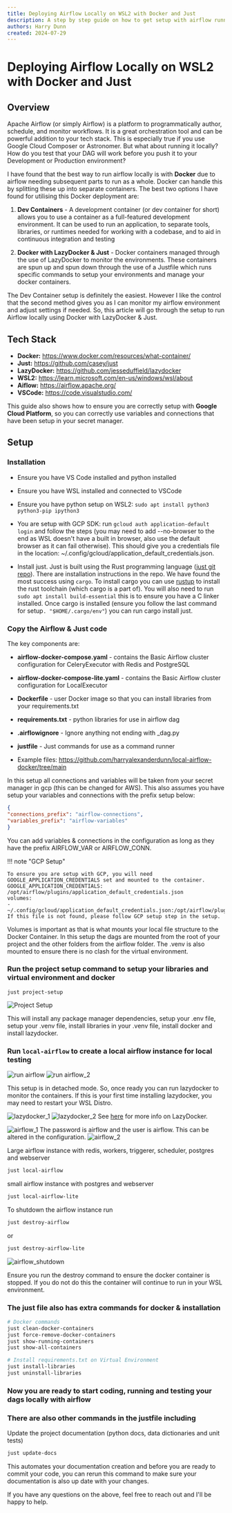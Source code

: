 ```yaml
---
title: Deploying Airflow Locally on WSL2 with Docker and Just
description: A step by step guide on how to get setup with airflow running locally on WSL2. The local instance is setup using docker containers and installation and setup is made easier by using pre written scripts with justfiles. With just commands you can be setup and running with a local airflow instance in minutes.
authors: Harry Dunn
created: 2024-07-29
---
```


# Deploying Airflow Locally on WSL2 with Docker and Just

## Overview

Apache Airflow (or simply Airflow) is a platform to programmatically author, schedule, and monitor workflows. It is a great orchestration tool and can be powerful addition to your tech stack. This is especially true if you use Google Cloud Composer or Astronomer. But what about running it locally? How do you test that your DAG will work before you push it to your Development or Production environment?

I have found that the best way to run airflow locally is with **Docker** due to airflow needing subsequent parts to run as a whole. Docker can handle this by splitting these up into separate containers. The best two options I have found for utilising this Docker deployment are:

1. **Dev Containers** - A development container (or dev container for short) allows you to use a container as a full-featured development environment. It can be used to run an application, to separate tools, libraries, or runtimes needed for working with a codebase, and to aid in continuous integration and testing

2. **Docker with LazyDocker & Just** - Docker containers managed through the use of LazyDocker to monitor the environments. These containers are spun up and spun down through the use of a Justfile which runs specific commands to setup your environments and manage your docker containers.

The Dev Container setup is definitely the easiest. However I like the control that the second method gives you as I can monitor my airflow environment and adjust settings if needed. So, this article will go through the setup to run Airflow locally using Docker with LazyDocker & Just.

## Tech Stack

* **Docker:** https://www.docker.com/resources/what-container/
* **Just:** https://github.com/casey/just
* **LazyDocker:** https://github.com/jesseduffield/lazydocker
* **WSL2:** https://learn.microsoft.com/en-us/windows/wsl/about
* **Aiflow:** https://airflow.apache.org/
* **VSCode:** https://code.visualstudio.com/

This guide also shows how to ensure you are correctly setup with **Google Cloud Platform**, so you can correctly use variables and connections that have been setup in your secret manager.

## Setup

### Installation

* Ensure you have VS Code installed and python installed

* Ensure you have WSL installed and connected to VSCode

* Ensure you have python setup on WSL2: `sudo apt install python3 python3-pip ipython3`

* You are setup with GCP SDK: run `gcloud auth application-default login` and follow the steps (you may need to add --no-browser to the end as WSL doesn't have a built in browser, also use the default browser as it can fail otherwise). This should give you a credentials file in the location: ~/.config/gcloud/application_default_credentials.json.

* Install just. Just is built using the Rust programming language ([just git repo](https://github.com/casey/just)).
There are installation instructions in the repo. We have found the most success using `cargo`.
To install cargo you can use [rustup](https://rustup.rs/) to install the rust toolchain
(which cargo is a part of). You will also need to run `sudo apt install build-essential` this is to ensure you have a C linker installed. Once cargo is installed (ensure you follow the last command for setup`. "$HOME/.cargo/env"`) you can run cargo install just.

### Copy the Airflow & Just code

The key components are:

* **airflow-docker-compose.yaml** - contains the Basic Airflow cluster configuration for CeleryExecutor with Redis and PostgreSQL
* **airflow-docker-compose-lite.yaml** - contains the Basic Airflow cluster configuration for LocalExecutor
* **Dockerfile** - user Docker image so that you can install libraries from your requirements.txt
* **requirements.txt** - python libraries for use in airflow dag 
* **.airflowignore** - Ignore anything not ending with _dag.py
* **justfile** - Just commands for use as a command runner

* Example files: https://github.com/harryalexanderdunn/local-airflow-docker/tree/main

In this setup all connections and variables will be taken from your secret manager in gcp (this can be changed for AWS). This also assumes you have setup your variables and connections with the prefix setup below:

```json
{
"connections_prefix": "airflow-connections", 
"variables_prefix": "airflow-variables"
}
```
You can add variables & connections in the configuration as long as they have the prefix AIRFLOW_VAR or AIRFLOW_CONN.

!!! note "GCP Setup"

    To ensure you are setup with GCP, you will need GOOGLE_APPLICATION_CREDENTIALS set and mounted to the container.
    GOOGLE_APPLICATION_CREDENTIALS: /opt/airflow/plugins/application_default_credentials.json
    volumes:
    - ~/.config/gcloud/application_default_credentials.json:/opt/airflow/plugins/application_default_credentials.json:rw
    If this file is not found, please follow GCP setup step in the setup.

Volumes is important as that is what mounts your local file structure to the Docker Container. In this setup the dags are mounted from the root of your project and the other folders from the airflow folder. The .venv is also mounted to ensure there is no clash for the virtual environment.

### Run the project setup command to setup your libraries and virtual environment and docker

```
just project-setup
```

![Project Setup](.assets/project_setup.png)

This will install any package manager dependencies, setup your .env file, setup your .venv file, install libraries in your .venv file, install docker and install lazydocker. 

### Run `local-airflow` to create a local airflow instance for local testing

![run airflow](.assets/run_airflow.png)
![run airflow_2](.assets/run_airflow_2.png)

This setup is in detached mode. So, once ready you can run lazydocker to monitor the containers. 
If this is your first time installing lazydocker, you may need to restart your WSL Distro.

![lazydocker_1](.assets/lazydocker_1.png)
![lazydocker_2](.assets/lazydocker_2.png)
See [here](https://medium.com/@seifeddinerajhi/lazydocker-the-docker-management-user-friendly-tool-that-will-save-your-time-2f5f42ce8e32) for more info on LazyDocker.

![airflow_1](.assets/airflow_1.png)
The password is airflow and the user is airflow. This can be altered in the configuration.
![airflow_2](.assets/airflow_2.png)

Large airflow instance with redis, workers, triggerer, scheduler, postgres and webserver
```bash
just local-airflow
```
small airflow instance with postgres and webserver
```bash
just local-airflow-lite
```

To shutdown the airflow instance run
```bash
just destroy-airflow
```
or
```bash
just destroy-airflow-lite
```

![airflow_shutdown](.assets/airflow_shutdown.png)

Ensure you run the destroy command to ensure the docker container is stopped. If you do not do this the container will continue to run in your WSL environment.

### The just file also has extra commands for docker & installation
```bash
# Docker commands
just clean-docker-containers
just force-remove-docker-containers
just show-running-containers
just show-all-containers

# Install requirements.txt on Virtual Environment
just install-libraries
just uninstall-libraries
```

### Now you are ready to start coding, running and testing your dags locally with airflow

### There are also other commands in the justfile including 

Update the project documentation (python docs, data dictionaries and unit tests)
```bash
just update-docs
```

This automates your documentation creation and before you are ready to commit your code, you can rerun this command to make sure your documentation is also up date with your changes.

If you have any questions on the above, feel free to reach out and I'll be happy to help.


